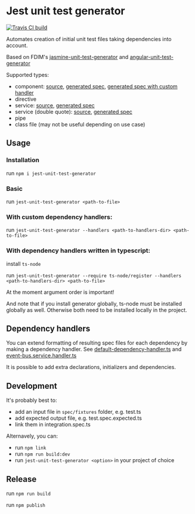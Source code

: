# Jest unit test generator

[![Travis CI build](https://travis-ci.org/fdim/jest-unit-test-generator.svg)](https://travis-ci.org/fdim/jest-unit-test-generator)

Automates creation of initial unit test files taking dependencies into account.

Based on FDIM's [jasmine-unit-test-generator](https://www.npmjs.com/package/jasmine-unit-test-generator)
and  [angular-unit-test-generator](https://www.npmjs.com/package/angular-unit-test-generator)

Supported types:

* component: [source](spec/fixtures/components/login-form.component.ts), [generated spec](spec/fixtures/components/login-form.component.spec.expected.ts), [generated spec with custom handler](spec/fixtures/components/login-form.component.spec.expected.with-handlers.ts)
* directive
* service: [source](spec/fixtures/auth.service.ts), [generated spec](spec/fixtures/auth.service.spec.expected.ts)
* service (double quote): [source](spec/fixtures/auth.service.with-double-quote.ts), [generated spec](spec/fixtures/auth.service.with-double-quote.spec.expected.ts)
* pipe
* class file (may not be useful depending on use case)

## Usage

### Installation

run `npm i jest-unit-test-generator`

### Basic

run `jest-unit-test-generator <path-to-file>`

### With custom dependency handlers:

run `jest-unit-test-generator --handlers <path-to-handlers-dir> <path-to-file>`

### With dependency handlers written in typescript:

install `ts-node` 

run `jest-unit-test-generator --require ts-node/register --handlers <path-to-handlers-dir> <path-to-file>`

At the moment argument order is important!

And note that if you install generator globally, ts-node must be installed globally as well. Otherwise both need to be installed locally in the project.

## Dependency handlers

You can extend formatting of resulting spec files for each dependency by making a dependency handler. See [default-dependency-handler.ts](./src/default-dependency-handler.ts) and [event-bus.service.handler.ts](./spec/fixtures/dependency-handlers/event-bus.service.handler.ts)

It is possible to add extra declarations, initializers and dependencies.

## Development

It's probably best to:

* add an input file in `spec/fixtures` folder, e.g. test.ts
* add expected output file, e.g. test.spec.expected.ts
* link them in integration.spec.ts

Alternavely, you can:

* run `npm link`
* run `npm run build:dev`
* run `jest-unit-test-generator <option>` in your project of choice

## Release

run `npm run build`

run `npm publish`
